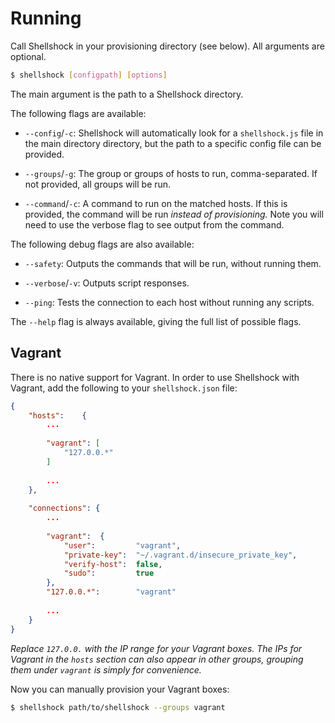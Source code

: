 Running
=======

Call Shellshock in your provisioning directory (see below). All arguments are optional.

~~~sh
$ shellshock [configpath] [options]
~~~

The main argument is the path to a Shellshock directory.

The following flags are available:

- `--config`/`-c`: Shellshock will automatically look for a `shellshock.js` file in the main directory directory, but the path to a specific config file can be provided.

- `--groups`/`-g`: The group or groups of hosts to run, comma-separated. If not provided, all groups will be run.

- `--command`/`-c`: A command to run on the matched hosts. If this is provided, the command will be run _instead of provisioning._ Note you will need to use the verbose flag to see output from the command.

The following debug flags are also available:

- `--safety`: Outputs the commands that will be run, without running them.

- `--verbose`/`-v`: Outputs script responses.

- `--ping`: Tests the connection to each host without running any scripts.

The `--help` flag is always available, giving the full list of possible flags.


Vagrant
-------

There is no native support for Vagrant. In order to use Shellshock with Vagrant, add the following to your `shellshock.json` file:
 
~~~json
{
	"hosts":	{
		...
		
		"vagrant": [
			"127.0.0.*"			
		]
		
		...
	},
	
	"connections": {
		...
		
		"vagrant":	{
			"user":			"vagrant",
			"private-key":	"~/.vagrant.d/insecure_private_key",
			"verify-host":	false,
			"sudo":			true
		},
		"127.0.0.*":		"vagrant"
		
		...
	}
}
~~~

_Replace `127.0.0.` with the IP range for your Vagrant boxes. The IPs for Vagrant in the `hosts` section can also appear in other groups, grouping them under `vagrant` is simply for convenience._
  
Now you can manually provision your Vagrant boxes:

~~~sh
$ shellshock path/to/shellshock --groups vagrant
~~~

